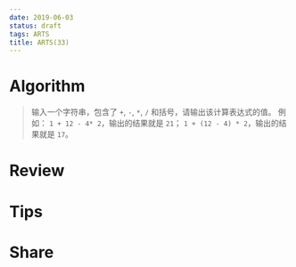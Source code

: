 ```yaml
---
date: 2019-06-03
status: draft
tags: ARTS
title: ARTS(33)
---
```


# Algorithm 
> 输入一个字符串，包含了 `+`, `-`, `*`, `/` 和括号，请输出该计算表达式的值。
> 例如： `1 + 12 - 4* 2`，输出的结果就是 `21`；
> `1 + (12 - 4) * 2`，输出的结果就是 `17`。
# Review

# Tips

# Share